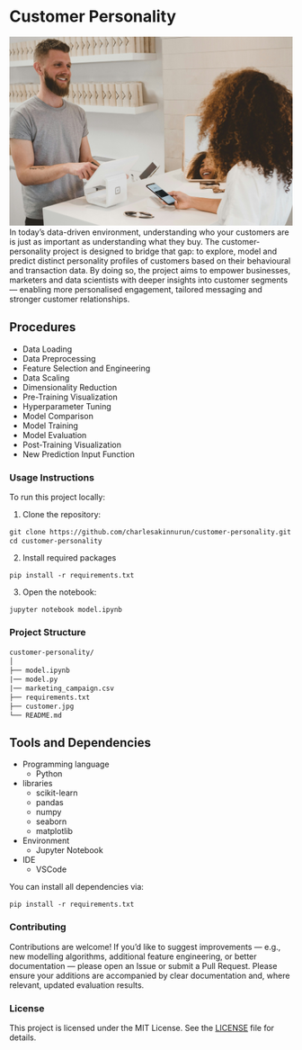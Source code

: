 # Customer Personality
![Customers](/customer.jpg)
In today’s data-driven environment, understanding who your customers are is just as important as understanding what they buy. The customer-personality project is designed to bridge that gap: to explore, model and predict distinct personality profiles of customers based on their behavioural and transaction data. By doing so, the project aims to empower businesses, marketers and data scientists with deeper insights into customer segments — enabling more personalised engagement, tailored messaging and stronger customer relationships.

## Procedures
- Data Loading
- Data Preprocessing
- Feature Selection and Engineering
- Data Scaling
- Dimensionality Reduction
- Pre-Training Visualization
- Hyperparameter Tuning
- Model Comparison
- Model Training
- Model Evaluation
- Post-Training Visualization
- New Prediction Input Function

### Usage Instructions
To run this project locally:
1. Clone the repository:
```
git clone https://github.com/charlesakinnurun/customer-personality.git
cd customer-personality
```
2. Install required packages
```
pip install -r requirements.txt
```
3. Open the notebook:
```
jupyter notebook model.ipynb

```

### Project Structure
```
customer-personality/
│
├── model.ipynb  
|── model.py    
|── marketing_campaign.csv  
├── requirements.txt 
├── customer.jpg       
└── README.md          

```
## Tools and Dependencies
- Programming language
    - Python 
- libraries
    - scikit-learn
    - pandas
    - numpy
    - seaborn
    - matplotlib
- Environment
    - Jupyter Notebook
- IDE
    - VSCode

You can install all dependencies via:
```
pip install -r requirements.txt
```
### Contributing
Contributions are welcome! If you’d like to suggest improvements — e.g., new modelling algorithms, additional feature engineering, or better documentation — please open an Issue or submit a Pull Request.
Please ensure your additions are accompanied by clear documentation and, where relevant, updated evaluation results.

### License
This project is licensed under the MIT License. See the [LICENSE](/LICENSE)
 file for details.
